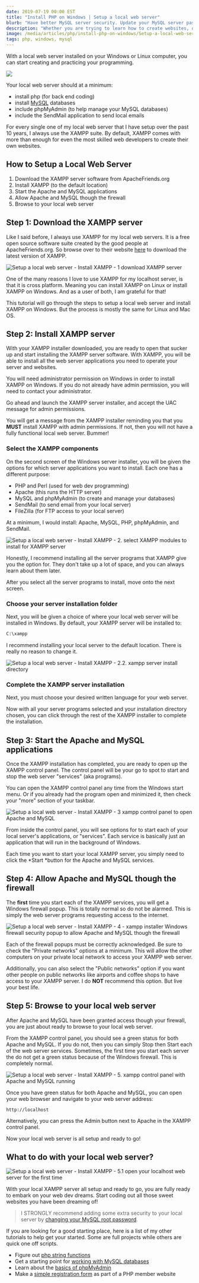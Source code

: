 ```yaml
---
date: 2019-07-19 00:00 EST
title: "Install PHP on Windows | Setup a local web server"
blurb: "Have better MySQL server security. Update your MySQL server password, directly from the command line."
description: "Whether you are trying to learn how to create websites, or trying to learn WordPress, the best way to learn web development is to setup a local web server."
image: /media/articles/php/install-php-on-windows/Setup-a-local-web-server-Install-XAMPP-0-featured.png
tags: php, windows, mysql
---
```


With a local web server installed on your Windows or Linux computer, you can start creating and practicing your programming.

![](/media/articles/php/install-php-on-windows/Setup-a-local-web-server-Install-XAMPP-0-featured.png)

Your local web server should at a minimum:

- install php (for back end coding)
- install [MySQL](/tags/mysql) databases
- include phpMyAdmin (to help manage your MySQL databases)
- include the SendMail application to send local emails

For every single one of my local web server that I have setup over the past 10 years, I always use the XAMPP suite. By default, XAMPP comes with more than enough for even the most skilled web developers to create their own websites.

## How to Setup a Local Web Server

1. Download the XAMPP server software from ApacheFriends.org
2. Install XAMPP (to the default location)
3. Start the Apache and MySQL applications
4. Allow Apache and MySQL though the firewall
5. Browse to your local web server

## Step 1: Download the XAMPP server

Like I said before, I always use XAMPP for my local web servers. It is a free open source software suite created by the good people at ApacheFriends.org. So browse over to their website [here](https://apachefriends.org) to download the latest version of XAMPP.

![Setup a local web server - Install XAMPP - 1 download XAMPP server](/media/articles/php/install-php-on-windows/Setup-a-local-web-server-Install-XAMPP-1-download-XAMPP-server-1024x640.png)

One of the many reasons I love to use XAMPP for my localhost server, is that it is cross platform. Meaning you can install XAMPP on Linux or install XAMPP on Windows. And as a user of both, I am grateful for that!

<div class="msg note text">
This tutorial will go through the steps to setup a local web server and install XAMPP on Windows. But the process is mostly the same for Linux and Mac OS.
</div>

## Step 2: Install XAMPP server

With your XAMPP installer downloaded, you are ready to open that sucker up and start installing the XAMPP server software. With XAMPP, you will be able to install all the web server applications you need to operate your server and websites.

<div class="msg note text">
You will need administrator permission on Windows in order to install XAMPP on Windows. If you do not already have admin permission, you will need to contact your administrator.
</div>

Go ahead and launch the XAMPP server installer, and accept the UAC message for admin permissions.

You will get a message from the XAMPP installer reminding you that you **MUST** install XAMPP with admin permissions. If not, then you will not have a fully functional local web server. Bummer!

### Select the XAMPP components

On the second screen of the Windows server installer, you will be given the options for which server applications you want to install. Each one has a different purpose:

- PHP and Perl (used for web dev programming)
- Apache (this runs the HTTP server)
- MySQL and phpMyAdmin (to create and manage your databases)
- SendMail (to send email from your local server)
- FileZilla (for FTP access to your local server)

<div class="msg note text">
At a minimum, I would install: Apache, MySQL, PHP, phpMyAdmin, and SendMail.
</div>

![Setup a local web server - Install XAMPP - 2. select XAMPP modules to install for XAMPP server](/media/articles/php/install-php-on-windows/Setup-a-local-web-server-Install-XAMPP-2.-select-XAMPP-modules-1024x874.png)

Honestly, I recommend installing all the server programs that XAMPP give you the option for. They don't take up a lot of space, and you can always learn about them later.

After you select all the server programs to install, move onto the next screen.

### Choose your server installation folder

Next, you will be given a choice of where your local web server will be installed in Windows. By default, your XAMPP server will be installed to:

```bash
C:\xampp
```

I recommend installing your local server to the default location. There is really no reason to change it.

![Setup a local web server - Install XAMPP - 2.2. xampp server install directory](/media/articles/php/install-php-on-windows/Setup-a-local-web-server-Install-XAMPP-2.2.-xampp-server-install-directory-1024x872.png)

### Complete the XAMPP server installation

Next, you must choose your desired written language for your web server.

Now with all your server programs selected and your installation directory chosen, you can click through the rest of the XAMPP installer to complete the installation.

## Step 3: Start the Apache and MySQL applications

Once the XAMPP installation has completed, you are ready to open up the XAMPP control panel. The control panel will be your go to spot to start and stop the web server "services" (aka programs).

You can open the XAMPP control panel any time from the Windows start menu. Or if you already had the program open and minimized it, then check your "more" section of your taskbar.

![Setup a local web server - Install XAMPP - 3 xampp control panel to open Apache and MySQL](/media/articles/php/install-php-on-windows/Setup-a-local-web-server-Install-XAMPP-3-xampp-control-panel-1024x665.png)

From inside the control panel, you will see options for to start each of your local server's applications, or "services". Each service is basically just an application that will run in the background of Windows.

Each time you want to start your local XAMPP server, you simply need to click the *Start *button for the Apache and MySQL services.

## Step 4: Allow Apache and MySQL though the firewall

The **first** time you start each of the XAMPP services, you will get a Windows firewall popup. This is totally normal so do not be alarmed. This is simply the web server programs requesting access to the internet.

![Setup a local web server - Install XAMPP - 4 - xampp installer Windows firewall security popup to allow Apache and MySQL though the firewall](/media/articles/php/install-php-on-windows/Setup-a-local-web-server-Install-XAMPP-4-xampp-installer-Windows-firewall-security-popup-1024x751.png)

Each of the firewall popups must be correctly acknowledged. Be sure to check the "Private networks" options at a minimum. This will allow the other computers on your private local network to access your XAMPP web server.

Additionally, you can also select the "Public networks" option if you want other people on public networks like airports and coffee shops to have access to your XAMPP server. I do **NOT** recommend this option. But live your best life.

## Step 5: Browse to your local web server

After Apache and MySQL have been granted access though your firewall, you are just about ready to browse to your local web server.

From the XAMPP control panel, you should see a green status for both Apache and MySQL. If you do not, then you can simply Stop then Start each of the web server services. Sometimes, the first time you start each server the do not get a green status because of the Windows firewall. This is completely normal.

![Setup a local web server - Install XAMPP - 5. xampp control panel with Apache and MySQL running](/media/articles/php/install-php-on-windows/Setup-a-local-web-server-Install-XAMPP-5.-xampp-control-panel-runnin-1024x670.png)

Once you have green status for both Apache and MySQL, you can open your web browser and navigate to your web server address:

```
http://localhost
```

Alternatively, you can press the Admin button next to Apache in the XAMPP control panel.

Now your local web server is all setup and ready to go!

## What to do with your local web server?

![Setup a local web server - Install XAMPP - 5.1 open your localhost web server for the first time](/media/articles/php/install-php-on-windows/Setup-a-local-web-server-Install-XAMPP-5.1-open-your-localhost-web-server-for-the-first-time-1024x629.png)

With your local XAMPP server all setup and ready to go, you are fully ready to embark on your web dev dreams. Start coding out all those sweet websites you have been dreaming of!

> I STRONGLY recommend adding some extra security to your local server by [changing your MySQL root password](/articles/change-mysql-password-from-command-line).

If you are looking for a good starting place, here is a list of my other tutorials to help get your started. Some are full projects while others are quick one off scripts.

- Figure out [php string functions](https://heytuts.com/web-dev/php/php-basics-strings)
- Get a starting point for [working with MySQL databases](https://heytuts.com/web-dev/php/learn-php-basics-database-operations-with-mysqli)
- Learn about the [basics of phpMyAdmin](https://heytuts.com/web-dev/introduction-to-phpmyadmin-what-is-phpmyadmin)
- Make a [simple registration form](https://heytuts.com/web-dev/make-a-simple-registration-form-in-php) as part of a PHP member website
